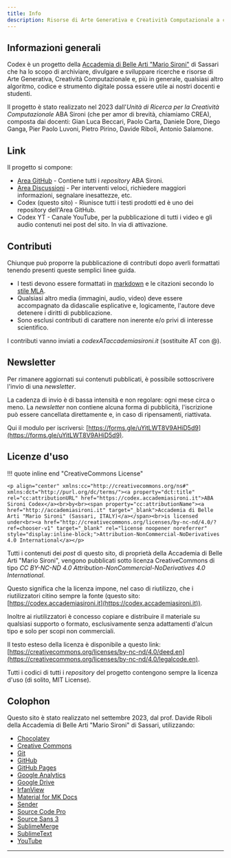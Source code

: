 ```yaml
---
title: Info
description: Risorse di Arte Generativa e Creatività Computazionale a cura della Accademia di Belle Arti "Mario Sironi" di Sassari.
---
```

## Informazioni generali

Codex è un progetto della [Accademia di Belle Arti "Mario Sironi"](http://accademiasironi.it) di Sassari che ha lo scopo di archiviare, divulgare e sviluppare ricerche e risorse di Arte Generativa, Creatività Computazionale e, più in generale, qualsiasi altro algoritmo, codice e strumento digitale possa essere utile ai nostri docenti e studenti.

Il progetto è stato realizzato nel 2023 dall'_Unità di Ricerca per la Creatività Computazionale_ ABA Sironi (che per amor di brevità, chiamiamo CREA), composta dai docenti: Gian Luca Beccari, Paolo Carta, Daniele Dore, Diego Ganga, Pier Paolo Luvoni, Pietro Pirino, Davide Riboli, Antonio Salamone.

## Link

Il progetto si compone:

- [Area GitHub](https://github.com/ABA-Sironi-Codex) - Contiene tutti i _repository_ ABA Sironi.
- [Area Discussioni](https://github.com/orgs/ABA-Sironi-Codex/discussions) - Per interventi veloci, richiedere maggiori informazioni, segnalare inesattezze, etc.
- Codex (questo sito) - Riunisce tutti i testi prodotti ed è uno dei repository dell'Area GitHub.
- Codex YT - Canale YouTube, per la pubblicazione di tutti i video e gli audio contenuti nei post del sito. In via di attivazione.

## Contributi

Chiunque può proporre la pubblicazione di contributi dopo averli formattati tenendo presenti queste semplici linee guida.

- I testi devono essere formattati in [markdown](https://www.markdownguide.org/) e le citazioni secondo lo [stile MLA](https://library.nic.bc.ca/c.php?g=726538&p=5207740).
- Qualsiasi altro media (immagini, audio, video) deve essere accompagnato da didascalie esplicative e, logicamente, l'autore deve detenere i diritti di pubblicazione.
- Sono esclusi contributi di carattere non inerente e/o privi di interesse scientifico. 

I contributi vanno inviati a _codexATaccademiasironi.it_ (sostituite AT con @).

## Newsletter

Per rimanere aggiornati sui contenuti pubblicati, è possibile sottoscrivere l'invio di una _newsletter_.

La cadenza di invio è di bassa intensità e non regolare: ogni mese circa o meno. La _newsletter_ non contiene alcuna forma di pubblicità, l'iscrizione può essere cancellata direttamente e, in caso di ripensamenti, riattivata.

Qui il modulo per iscriversi: [https://forms.gle/uYitLWT8V9AHiD5d9](https://forms.gle/uYitLWT8V9AHiD5d9).

## Licenze d'uso

!!! quote inline end "CreativeCommons License"

 	<p align="center" xmlns:cc="http://creativecommons.org/ns#" xmlns:dct="http://purl.org/dc/terms/"><a property="dct:title" rel="cc:attributionURL" href="https://codex.accademiasironi.it">ABA Sironi Codex</a><br>by<br><span property="cc:attributionName"><a href="http://accademiasironi.it" target="_blank">Accademia di Belle Arti "Mario Sironi" (Sassari, ITALY)</a></span><br>is licensed under<br><a href="http://creativecommons.org/licenses/by-nc-nd/4.0/?ref=chooser-v1" target="_blank" rel="license noopener noreferrer" style="display:inline-block;">Attribution-NonCommercial-NoDerivatives 4.0 International</a></p> 

Tutti i contenuti dei _post_ di questo sito, di proprietà della Accademia di Belle Arti "Mario Sironi", vengono pubblicati sotto licenza CreativeCommons di tipo _CC BY-NC-ND 4.0 Attribution-NonCommercial-NoDerivatives 4.0 International_.

Questo significa che la licenza impone, nel caso di riutilizzo, che i riutilizzatori citino sempre la fonte (questo sito: [https://codex.accademiasironi.it](https://codex.accademiasironi.it)).

Inoltre ai riutilizzatori è concesso copiare e distribuire il materiale su qualsiasi supporto o formato, esclusivamente senza adattamenti d'alcun tipo e solo per scopi non commerciali.

Il testo esteso della licenza è disponibile a questo link: [https://creativecommons.org/licenses/by-nc-nd/4.0/deed.en](https://creativecommons.org/licenses/by-nc-nd/4.0/legalcode.en).

Tutti i codici di tutti i _repository_ del progetto contengono sempre la licenza d'uso (di solito, MIT License).

## Colophon

Questo sito è stato realizzato nel settembre 2023, dal prof. Davide Riboli della Accademia di Belle Arti "Mario Sironi" di Sassari, utilizzando:

- [Chocolatey](https://chocolatey.org/)
- [Creative Commons](https://creativecommons.org/)
- [Git](https://git-scm.com/)
- [GitHub](https://github.com/)
- [GitHub Pages](https://pages.github.com/)
- [Google Analytics](https://analytics.google.com/)
- [Google Drive](https://drive.google.com)
- [IrfanView](https://www.irfanview.com/)
- [Material for MK Docs](https://squidfunk.github.io/mkdocs-material/)
- [Sender](https://sender.net)
- [Source Code Pro](https://fonts.google.com/specimen/Source+Code+Pro)
- [Source Sans 3](https://fonts.google.com/specimen/Source+Sans+3)
- [SublimeMerge](https://www.sublimemerge.com/)
- [SublimeText](https://www.sublimetext.com/)
- [YouTube](https://youtube.com)

---